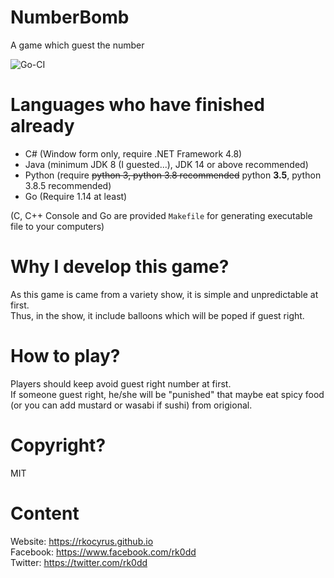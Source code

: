 # NumberBomb
 A game which guest the number
 
 ![Go-CI](https://github.com/rkoCyrus/NumberBomb/workflows/Go-CI/badge.svg)
 
# Languages who have finished already
 * C# (Window form only, require .NET Framework 4.8)
 * Java (minimum JDK 8 (I guested...), JDK 14 or above recommended)
 * Python (require <del>python 3, python 3.8 recommended</del> python <b>3.5</b>, python 3.8.5 recommended)
 * Go (Require 1.14 at least)
 
(C, C++ Console and Go are provided `Makefile` for generating executable file to your computers)

# Why I develop this game?
 As this game is came from a variety show, it is simple and unpredictable at first.<br>
 Thus, in the show, it include balloons which will be poped if guest right.

# How to play?
 Players should keep avoid guest right number at first.<br>
 If someone guest right, he/she will be "punished" that maybe eat spicy food (or you can add mustard or wasabi if sushi) from origional.

# Copyright?
 MIT

# Content
 Website: https://rkocyrus.github.io<br>
 Facebook: https://www.facebook.com/rk0dd<br>
 Twitter: https://twitter.com/rk0dd
